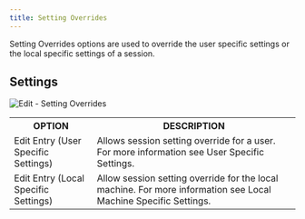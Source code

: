 ```yaml
---
title: Setting Overrides
---
```

Setting Overrides options are used to override the user specific settings or the local specific settings of a session. 

## Settings 

![Edit - Setting Overrides](/img/en/rdm/mac/clip10337.png) 

<table>
	<tr>
		<th>
OPTION 
		</th>
		<th>
DESCRIPTION 
		</th>
	</tr>
	<tr>
		<td>
Edit Entry (User Specific Settings) 
		</td>
		<td>
Allows session setting override for a user. For more information see User Specific Settings. 
		</td>
	</tr>
	<tr>
		<td>
Edit Entry (Local Specific Settings) 
		</td>
		<td>
Allow session setting override for the local machine. For more information see Local Machine Specific Settings. 
		</td>
	</tr>
</table>



